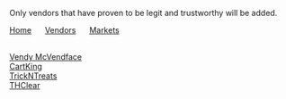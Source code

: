 <html lang="en-US">
  <head>
	  <meta charset="UTF-8">
          <meta name="viewport" content="width=device-width, initial-scale=1.0, maximum-scale=1.0, minimum-scale=1.0">
          <meta property="og:title" content="Practical Onions Links" />
          <meta name="twitter:title" content="Practical Onions Links" />
          <meta name="description" content="Includes the most current links to markets and vendors shops. Also includes some of the more popular vendor's public key as well market public key">
    <link rel="stylesheet" href="/hacker/assets/css/style.css?v=e193e8e825d1db5b6c1761cb8026a0d6f0e29142">
    <title>Practical Onions</title>
  </head>
	<body>
		<p> Only vendors that have proven to be legit and trustworthy will be added.</p>
		<p>
			<a href="https://impracticaljokers.github.io/" style="margin-right:20px">Home</a>
          		<a href="https://impracticaljokers.github.io/Vendors" style="margin-right:20px">Vendors</a>
          		<a href="https://impracticaljokers.github.io/Markets" style="margin-right:20px">Markets</a>
	  	</p><br>
	    <a href="./vendors/VendyMcVendyFace.txt">Vendy McVendface</a><br>
	    <a href="./vendors/VendyMcVendyFace.txt">CartKing</a><br>
	    <a href="./vendors/TreesNTreats.txt">TrickNTreats</a><br>
	    <a href="./vendors/THClear.txt">THClear</a><br>
	</body>
</html>
